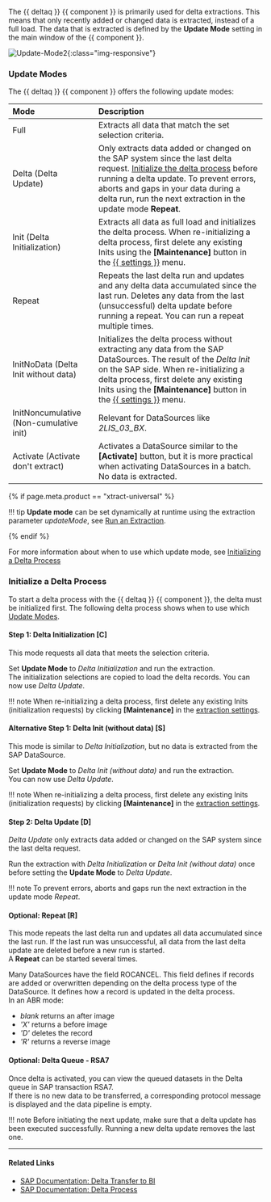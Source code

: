 The {{ deltaq }} {{ component }} is primarily used for delta extractions.
This means that only recently added or changed data is extracted, instead of a full load.
The data that is extracted is defined by the **Update Mode** setting in the main window of the {{ component }}.

![Update-Mode2](../../assets/images/documentation/components/deltaq/update-mode.png ){:class="img-responsive"}


### Update Modes

The {{ deltaq }} {{ component }} offers the following update modes:

|  Mode   | Description |
|:--- | :--- |
| Full  | Extracts all data that match the set selection criteria.|
| Delta (Delta Update)| Only extracts data added or changed on the SAP system since the last delta request. [Initialize the delta process](#initialize-a-delta-process) before running a delta update. To prevent errors, aborts and gaps in your data during a delta run, run the next extraction in the update mode **Repeat**. |
| Init (Delta Initialization)| Extracts all data as full load and initializes the delta process. When re-initializing a delta process, first delete any existing Inits using the **[Maintenance]** button in the [{{ settings }}](settings.md) menu.|
| Repeat  | Repeats the last delta run and updates and any delta data accumulated since the last run. Deletes any data from the last (unsuccessful) delta update before running a repeat. You can run a repeat multiple times.|
| InitNoData (Delta Init without data)| Initializes the delta process without extracting any data from the SAP DataSources. The result of the *Delta Init* on the SAP side. When re-initializing a delta process, first delete any existing Inits using the **[Maintenance]** button in the [{{ settings }}](settings.md) menu.|
| InitNoncumulative (Non-cumulative init)|  Relevant for DataSources like *2LIS_03_BX*.  |
| Activate (Activate don't extract)| Activates a DataSource similar to the **[Activate]** button, but it is more practical when activating DataSources in a batch. No data is extracted. |

{% if page.meta.product == "xtract-universal" %}

!!! tip
	**Update mode** can be set dynamically at runtime using the extraction parameter *updateMode*, see [Run an Extraction](../execute-and-automate/run-an-extraction.md/#run-extractions-in-the-designer).
	
{% endif %}

For more information about when to use which update mode, see [Initializing a Delta Process](#initializing-a-delta-process)

### Initialize a Delta Process

To start a delta process with the {{ deltaq }} {{ component }}, the delta must be initialized first. 
The following delta process shows when to use which [Update Modes](#update-modes). 

#### Step 1: Delta Initialization [C]
This mode requests all data that meets the selection criteria.

Set **Update Mode** to *Delta Initialization* and run the extraction.<br>
The initialization selections are copied to load the delta records. You can now use *Delta Update*.

!!! note
	When re-initializing a delta process, first delete any existing Inits (initialization requests) by clicking **[Maintenance]** in the [extraction settings](./extraction-settings).

#### Alternative Step 1: Delta Init (without data) [S]
This mode is similar to *Delta Initialization*, but no data is extracted from the SAP DataSource.

Set **Update Mode** to *Delta Init (without data)* and run the extraction.<br>
You can now use *Delta Update*.

!!! note
	When re-initializing a delta process, first delete any existing Inits (initialization requests) by clicking **[Maintenance]** in the [extraction settings](./extraction-settings).

#### Step 2: Delta Update [D]
*Delta Update* only extracts data added or changed on the SAP system since the last delta request.

Run the extraction with *Delta Initialization* or *Delta Init (without data)* once before setting the **Update Mode** to *Delta Update*.

!!! note
	To prevent errors, aborts and gaps run the next extraction in the update mode *Repeat*.

#### Optional: Repeat [R]
This mode repeats the last delta run and updates all data accumulated since the last run. 
If the last run was unsuccessful, all data from the last delta update are deleted before a new run is started.<br>
A **Repeat** can be started several times.

Many DataSources have the field ROCANCEL. This field defines if records are added or overwritten depending on the delta process type of the DataSource. 
It defines how a record is updated in the delta process.<br>
In an ABR mode: <br>
* *blank* returns an after image<br>
* *'X'*  returns a before image<br>
* *'D'* deletes the record<br>
* *'R'* returns a reverse image


#### Optional: Delta Queue - RSA7
Once delta is activated, you can view the queued datasets in the Delta queue in SAP transaction RSA7.<br>
If there is no new data to be transferred, a corresponding protocol message is displayed and the data pipeline is empty.

!!! note
	Before initiating the next update, make sure that a delta update has been executed successfully. Running a new delta update removes the last one. 


*****
#### Related Links
- [SAP Documentation: Delta Transfer to BI](https://help.sap.com/doc/saphelp_nw70/7.0.31/en-US/37/4f3ca8b672a34082ab3085d3c22145/content.htm?no_cache=true)
- [SAP Documentation: Delta Process](https://help.sap.com/viewer/ccc9cdbdc6cd4eceaf1e5485b1bf8f4b/7.4.23/en-US/4f18f6aa3fca410ae10000000a42189d.html)
